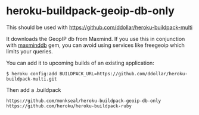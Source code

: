 heroku-buildpack-geoip-db-only
======================

This should be used with https://github.com/ddollar/heroku-buildpack-multi

It downloads the GeopIP db from Maxmind. If you use this in conjunction with  [maxminddb](https://github.com/yhirose/maxminddb)
 gem, you can avoid using services like freegeoip which limits your queries.

You can add it to upcoming builds of an existing application:
```
$ heroku config:add BUILDPACK_URL=https://github.com/ddollar/heroku-buildpack-multi.git
```
Then add a .buildpack
```
https://github.com/monkseal/heroku-buildpack-geoip-db-only
https://github.com/heroku/heroku-buildpack-ruby
```
